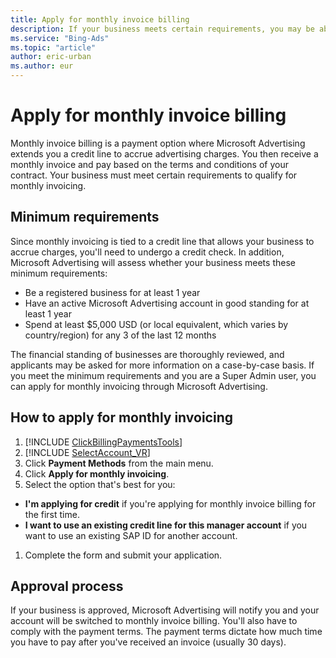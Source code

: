 ```yaml
---
title: Apply for monthly invoice billing
description: If your business meets certain requirements, you may be able to accrue advertising charges through monthly invoice billing.
ms.service: "Bing-Ads"
ms.topic: "article"
author: eric-urban
ms.author: eur
---
```


# Apply for monthly invoice billing

Monthly invoice billing is a payment option where Microsoft Advertising extends you a credit line to accrue advertising charges. You then receive a monthly invoice and pay based on the terms and conditions of your contract. Your business must meet certain requirements to qualify for monthly invoicing.

## Minimum requirements

Since monthly invoicing is tied to a credit line that allows your business to accrue charges, you'll need to undergo a credit check. In addition, Microsoft Advertising will assess whether your business meets these minimum requirements:

- Be a registered business for at least 1 year
- Have an active Microsoft Advertising account in good standing for at least 1 year
- Spend at least $5,000 USD (or local equivalent, which varies by country/region) for any 3 of the last 12 months

The financial standing of businesses are thoroughly reviewed, and applicants may be asked for more information on a case-by-case basis. If you meet the minimum requirements and you are a Super Admin user, you can apply for monthly invoicing through Microsoft Advertising.

## How to apply for monthly invoicing

1. [!INCLUDE [ClickBillingPaymentsTools](./includes/ClickBillingPaymentsTools.md)]
1. [!INCLUDE [SelectAccount_VR](./includes/SelectAccount_VR.md)]
1. Click **Payment Methods** from the main menu.
1. Click **Apply for monthly invoicing**.
1. Select the option that's best for you:
  - **I'm applying for credit** if you're applying for monthly invoice billing for the first time.
  - **I want to use an existing credit line for this manager account** if you want to use an existing SAP ID for another account.

1. Complete the form and submit your application.

## Approval process

If your business is approved, Microsoft Advertising will notify you and your account will be switched to monthly invoice billing. You'll also have to comply with the payment terms. The payment terms dictate how much time you have to pay after you've received an invoice (usually 30 days).


